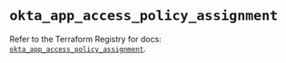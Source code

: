 # `okta_app_access_policy_assignment`

Refer to the Terraform Registry for docs: [`okta_app_access_policy_assignment`](https://registry.terraform.io/providers/okta/okta/4.12.0/docs/resources/app_access_policy_assignment).
